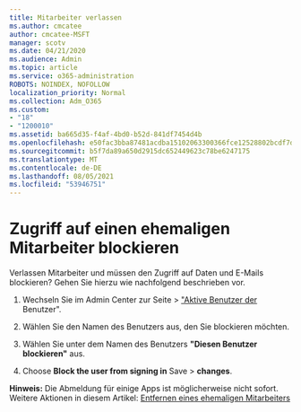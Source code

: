 ```yaml
---
title: Mitarbeiter verlassen
ms.author: cmcatee
author: cmcatee-MSFT
manager: scotv
ms.date: 04/21/2020
ms.audience: Admin
ms.topic: article
ms.service: o365-administration
ROBOTS: NOINDEX, NOFOLLOW
localization_priority: Normal
ms.collection: Adm_O365
ms.custom:
- "18"
- "1200010"
ms.assetid: ba665d35-f4af-4bd0-b52d-841df7454d4b
ms.openlocfilehash: e50fac3bba87481acdba15102063300366fce12528802bcdf7d8cdf146807e3f
ms.sourcegitcommit: b5f7da89a650d2915dc652449623c78be6247175
ms.translationtype: MT
ms.contentlocale: de-DE
ms.lasthandoff: 08/05/2021
ms.locfileid: "53946751"
---
```

# <a name="block-access-to-a-former-employee"></a>Zugriff auf einen ehemaligen Mitarbeiter blockieren

Verlassen Mitarbeiter und müssen den Zugriff auf Daten und E-Mails blockieren? Gehen Sie hierzu wie nachfolgend beschrieben vor.
  
1. Wechseln Sie im Admin  Center zur Seite \> ["Aktive Benutzer der](https://go.microsoft.com/fwlink/p/?linkid=834822) Benutzer".

2. Wählen Sie den Namen des Benutzers aus, den Sie blockieren möchten.

3. Wählen Sie unter dem Namen des Benutzers **"Diesen Benutzer blockieren"** aus.

4. Choose **Block the user from signing in** Save \> **changes**.

**Hinweis:** Die Abmeldung für einige Apps ist möglicherweise nicht sofort. Weitere Aktionen in diesem Artikel: [Entfernen eines ehemaligen Mitarbeiters](https://docs.microsoft.com/microsoft-365/admin/add-users/remove-former-employee)